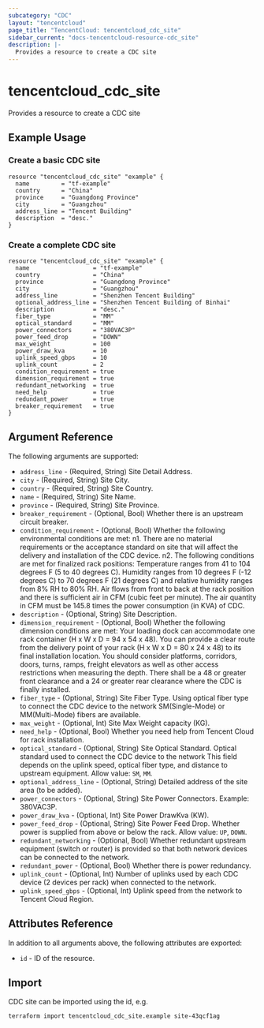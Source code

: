 ```yaml
---
subcategory: "CDC"
layout: "tencentcloud"
page_title: "TencentCloud: tencentcloud_cdc_site"
sidebar_current: "docs-tencentcloud-resource-cdc_site"
description: |-
  Provides a resource to create a CDC site
---
```


# tencentcloud_cdc_site

Provides a resource to create a CDC site

## Example Usage

### Create a basic CDC site

```hcl
resource "tencentcloud_cdc_site" "example" {
  name         = "tf-example"
  country      = "China"
  province     = "Guangdong Province"
  city         = "Guangzhou"
  address_line = "Tencent Building"
  description  = "desc."
}
```

### Create a complete CDC site

```hcl
resource "tencentcloud_cdc_site" "example" {
  name                  = "tf-example"
  country               = "China"
  province              = "Guangdong Province"
  city                  = "Guangzhou"
  address_line          = "Shenzhen Tencent Building"
  optional_address_line = "Shenzhen Tencent Building of Binhai"
  description           = "desc."
  fiber_type            = "MM"
  optical_standard      = "MM"
  power_connectors      = "380VAC3P"
  power_feed_drop       = "DOWN"
  max_weight            = 100
  power_draw_kva        = 10
  uplink_speed_gbps     = 10
  uplink_count          = 2
  condition_requirement = true
  dimension_requirement = true
  redundant_networking  = true
  need_help             = true
  redundant_power       = true
  breaker_requirement   = true
}
```

## Argument Reference

The following arguments are supported:

* `address_line` - (Required, String) Site Detail Address.
* `city` - (Required, String) Site City.
* `country` - (Required, String) Site Country.
* `name` - (Required, String) Site Name.
* `province` - (Required, String) Site Province.
* `breaker_requirement` - (Optional, Bool) Whether there is an upstream circuit breaker.
* `condition_requirement` - (Optional, Bool) Whether the following environmental conditions are met: n1. There are no material requirements or the acceptance standard on site that will affect the delivery and installation of the CDC device. n2. The following conditions are met for finalized rack positions: Temperature ranges from 41 to 104 degrees F (5 to 40 degrees C). Humidity ranges from 10 degrees F (-12 degrees C) to 70 degrees F (21 degrees C) and relative humidity ranges from 8% RH to 80% RH. Air flows from front to back at the rack position and there is sufficient air in CFM (cubic feet per minute). The air quantity in CFM must be 145.8 times the power consumption (in KVA) of CDC.
* `description` - (Optional, String) Site Description.
* `dimension_requirement` - (Optional, Bool) Whether the following dimension conditions are met: Your loading dock can accommodate one rack container (H x W x D = 94 x 54 x 48). You can provide a clear route from the delivery point of your rack (H x W x D = 80 x 24 x 48) to its final installation location. You should consider platforms, corridors, doors, turns, ramps, freight elevators as well as other access restrictions when measuring the depth. There shall be a 48 or greater front clearance and a 24 or greater rear clearance where the CDC is finally installed.
* `fiber_type` - (Optional, String) Site Fiber Type. Using optical fiber type to connect the CDC device to the network SM(Single-Mode) or MM(Multi-Mode) fibers are available.
* `max_weight` - (Optional, Int) Site Max Weight capacity (KG).
* `need_help` - (Optional, Bool) Whether you need help from Tencent Cloud for rack installation.
* `optical_standard` - (Optional, String) Site Optical Standard. Optical standard used to connect the CDC device to the network This field depends on the uplink speed, optical fiber type, and distance to upstream equipment. Allow value: `SM`, `MM`.
* `optional_address_line` - (Optional, String) Detailed address of the site area (to be added).
* `power_connectors` - (Optional, String) Site Power Connectors. Example: 380VAC3P.
* `power_draw_kva` - (Optional, Int) Site Power DrawKva (KW).
* `power_feed_drop` - (Optional, String) Site Power Feed Drop. Whether power is supplied from above or below the rack. Allow value: `UP`, `DOWN`.
* `redundant_networking` - (Optional, Bool) Whether redundant upstream equipment (switch or router) is provided so that both network devices can be connected to the network.
* `redundant_power` - (Optional, Bool) Whether there is power redundancy.
* `uplink_count` - (Optional, Int) Number of uplinks used by each CDC device (2 devices per rack) when connected to the network.
* `uplink_speed_gbps` - (Optional, Int) Uplink speed from the network to Tencent Cloud Region.

## Attributes Reference

In addition to all arguments above, the following attributes are exported:

* `id` - ID of the resource.



## Import

CDC site can be imported using the id, e.g.

```
terraform import tencentcloud_cdc_site.example site-43qcf1ag
```

